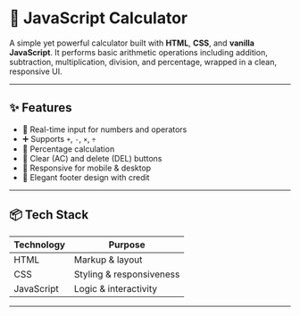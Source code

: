 # 🧮 JavaScript Calculator

A simple yet powerful calculator built with **HTML**, **CSS**, and **vanilla JavaScript**. It performs basic arithmetic operations including addition, subtraction, multiplication, division, and percentage, wrapped in a clean, responsive UI.

---

## ✨ Features

- 🔢 Real-time input for numbers and operators
- ➕ Supports `+`, `-`, `×`, `÷`
- 💯 Percentage calculation
- 🧼 Clear (AC) and delete (DEL) buttons
- 📱 Responsive for mobile & desktop
- 👣 Elegant footer design with credit

---

## 📦 Tech Stack

| Technology | Purpose                  |
|------------|--------------------------|
| HTML       | Markup & layout          |
| CSS        | Styling & responsiveness |
| JavaScript | Logic & interactivity    |

---
